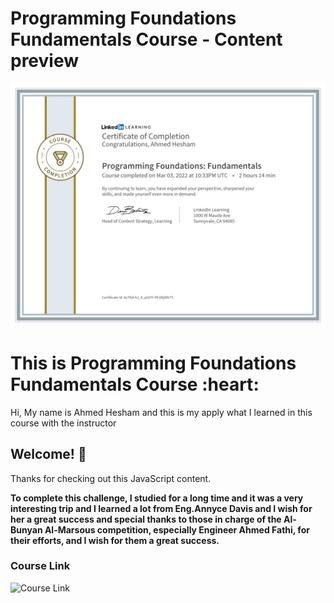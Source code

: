 # Programming Foundations Fundamentals Course - Content preview

![My Certificate preview for this Course](./Certificate/1646348074056.png)

<h1>
  This is Programming Foundations Fundamentals Course :heart:
</h1>

<p class="para">Hi, My name is Ahmed Hesham and this is my apply what I learned in this course with the instructor</p>

## Welcome! 👋

Thanks for checking out this JavaScript content.

**To complete this challenge, I studied for a long time and it was a very interesting trip and I learned a lot from Eng.Annyce Davis and I wish for her a great success and special thanks to those in charge of the Al-Bunyan Al-Marsous competition, especially Engineer Ahmed Fathi, for their efforts, and I wish for them a great success.**

### Course Link

![Course Link](https://www.linkedin.com/learning/programming-foundations-fundamentals-3/the-fundamentals-of-programming)